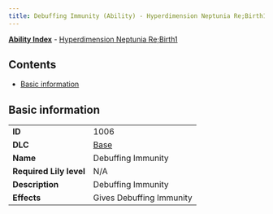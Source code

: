```yaml
---
title: Debuffing Immunity (Ability) - Hyperdimension Neptunia Re;Birth1
---
```


[**Ability Index**](/neptunia/rb1/ability/index.html) - [Hyperdimension Neptunia Re;Birth1](/neptunia/rb1)

## Contents

- [Basic information](#basic-information)

## Basic information

|   |   |
| -- | -- |
| **ID** | 1006
**DLC** | [Base](/neptunia/rb1/dlc/1-base.html)
**Name** | Debuffing Immunity
**Required Lily level** | N/A
**Description** | Debuffing Immunity
**Effects** | Gives Debuffing Immunity |
